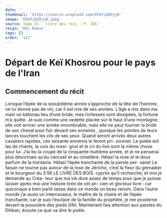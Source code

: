 ```yaml
---
date: ''
thumbnail: 'https://source.unsplash.com/EFm7JpD9jy8'
image: 'EFm7JpD9jy8.jpeg'
source: tome II - livre des rois - P. 345
reign: 'Keï Kaous'
tags: []
order: '117'
---
```


# Départ de Keï Khosrou pour le pays de l'Iran

## Commencement du récit

Lorsque l’épée de la soixantième année s’approche
de la tête de l’homme, ne lui donne pas de vin, car
il est ivre de sés années. L’âge a mis dans ma main
un bâtonau lieu d’une bride; mes richesses sont dissipées, la fortune m’a quitté. Je suis comme une
vedette placée sur le haut d’une montagne; elle voit arriver une armée innombrable, mais elle ne peut tourner la bride de son cheval pour fuir devant ses ennemis , quoique les pointes de leurs lances touchent les cils de ses yeux. Quand seront arrivés deux autres cavaliers rapides, ces seixante ennemis le feront pri- sonnier. Le poète est las de chants, la voix du rossi- gnol et le cri du lion sont la même chose pour lui. J’ai bu la coupe de la cinquante-huitième année, et
je ne penserai plus désormais qu’au cercueil et au cimetière. Hélas! la rose et le doux parfum de la trentaine. Hélas! l’épée tranchante de la parole per-
sane! Le faisan ne tourne pas autour de la rose de Jéricho, c’est la fleur du grenadier et le bourgeon du
3:56 LE LIVRE DES BOIS.
cyprès qu’il recherche; et moi je demande au Créa-
teur que ma vie dure assez de temps pour que je puisse laisser après moi une histoire tirée de cet an- cien et glorieux livre : car quiconque a bien parlé laisse dans ce monde un beau renom. Dans l’autre monde j’ai aussi un intercesseur, le maître de la
chaire et de l’épée tranchante; car je suis l’esclave
de la famille du prophète, je me prosterne devant la poussière des pieds d’Ali.
Maintenant fais attention aux paroles du Dihkan, écoute ce que va dire le poële.
